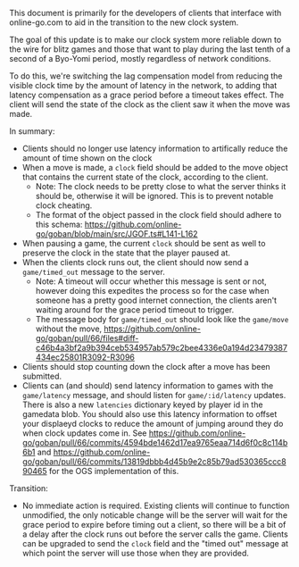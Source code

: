 This document is primarily for the developers of clients that interface with
online-go.com to aid in the transition to the new clock system.

The goal of this update is to make our clock system more reliable down to the
wire for blitz games and those that want to play during the last tenth of a
second of a Byo-Yomi period, mostly regardless of network conditions.

To do this, we're switching the lag compensation model from reducing the
visible clock time by the amount of latency in the network, to adding that
latency compensation as a grace period before a timeout takes effect. The
client will send the state of the clock as the client saw it when the move
was made.

In summary:

-   Clients should no longer use latency information to artifically reduce the amount of time shown on the clock
-   When a move is made, a `clock` field should be added to the move object that
    contains the current state of the clock, according to the client.
    -   Note: The clock needs to be pretty close to what the server thinks it
        should be, otherwise it will be ignored. This is to prevent notable clock
        cheating.
    -   The format of the object passed in the clock field should adhere to this schema: https://github.com/online-go/goban/blob/main/src/JGOF.ts#L141-L162
-   When pausing a game, the current `clock` should be sent as well to preserve
    the clock in the state that the player paused at.
-   When the clients clock runs out, the client should now send a `game/timed_out` message to the server.
    -   Note: A timeout will occur whether this message is sent or not, however
        doing this expedites the process so for the case when someone has a
        pretty good internet connection, the clients aren't waiting around for the
        grace period timeout to trigger.
    -   The message body for `game/timed_out` should look like the `game/move` without the move,
        https://github.com/online-go/goban/pull/66/files#diff-c46b4a3bf2a9b394ceb534957ab579c2bee4336e0a194d23479387434ec25801R3092-R3096
-   Clients should stop counting down the clock after a move has been submitted.
-   Clients can (and should) send latency information to games with the `game/latency` message, and should listen for `game/:id/latency` updates. There is also a new `latencies` dictionary keyed by player id in the gamedata blob. You should also use this latency information to offset your displaeyd clocks to reduce the amount of jumping around they do when clock updates come in. See https://github.com/online-go/goban/pull/66/commits/4594bde1462d17ea9765eaa714d6f0c8c114b6b1 and https://github.com/online-go/goban/pull/66/commits/13819dbbb4d45b9e2c85b79ad530365ccc890465 for the OGS implementation of this.

Transition:

-   No immediate action is required. Existing clients will continue to function unmodified, the
    only noticable change will be the server will wait for the grace period to expire before timing
    out a client, so there will be a bit of a delay after the clock runs out before the server calls
    the game. Clients can be upgraded to send the `clock` field and the "timed out" message at
    which point the server will use those when they are provided.
